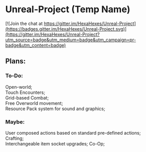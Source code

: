 # Unreal-Project (Temp Name)
[![Join the chat at https://gitter.im/HexaHexes/Unreal-Project](https://badges.gitter.im/HexaHexes/Unreal-Project.svg)](https://gitter.im/HexaHexes/Unreal-Project?utm_source=badge&utm_medium=badge&utm_campaign=pr-badge&utm_content=badge)

## Plans:
### To-Do:
Open-world;  
Touch Encounters;  
Grid-based Combat;  
Free Overworld movement;  
Resource Pack system for sound and graphics;  

### Maybe:
User composed actions based on standard pre-defined actions;  
Crafting;  
Interchangeable item socket upgrades;
Co-Op;  
